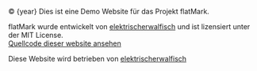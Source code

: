 © {year} Dies ist eine Demo Website für das Projekt flatMark.
  
flatMark wurde entwickelt von [elektrischerwalfisch](/https://www.elektrischerwalfisch.de) und ist lizensiert unter der MIT License.  
[Quellcode dieser website ansehen](https://github.com/elektrischerwalfisch/flatmark)  

Diese Website wird betrieben von [elektrischerwalfisch](/en/impressum)